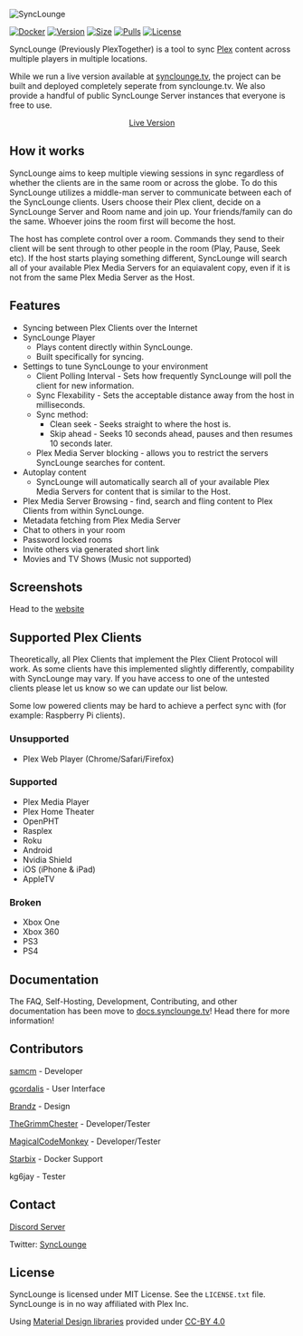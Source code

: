 [github-docker-badge]: https://github.com/actions/ttshivers/workflows/Docker/badge.svg
[docker-version-badge]: https://images.microbadger.com/badges/version/ttshivers/synclounge:latest.sv
[docker-latest-size-badge]: https://images.microbadger.com/badges/image/ttshivers/synclounge:latest.svg
[docker-pulls-badge]: https://img.shields.io/docker/pulls/ttshivers/synclounge.svg
[license-badge]: https://img.shields.io/badge/License-MIT-yellow.svg

[docker-action-link]: http://github.com/ttshivers/synclounge/actions?query=workflow%3ADocker+branch%3Amaster "Docker action"
[dockerhub-link]: https://hub.docker.com/r/ttshivers/synclounge "Docker images of SyncLounge"
[docker-microbadger-link]: https://microbadger.com/images/ttshivers/synclounge:latest "Docker size"
[license-link]: https://opensource.org/licenses/MIT "MIT License"

![SyncLounge](https://app.synclounge.tv/logo-long-dark.png)

[![Docker][github-docker-badge]][docker-action-link]
[![Version][docker-version-badge]][docker-microbadger-link]
[![Size][docker-latest-size-badge]][docker-microbadger-link]
[![Pulls][docker-pulls-badge]][dockerhub-link]
[![License][license-badge]][license-link]


SyncLounge (Previously PlexTogether) is a tool to sync [Plex](http://plex.tv) content across multiple players in multiple locations.

While we run a live version available at [synclounge.tv](http://app.synclounge.tv), the project can be built and deployed completely seperate from synclounge.tv. We also provide a handful of public SyncLounge Server instances that everyone is free to use.
<p align="center">
  <a href="http://app.synclounge.tv">Live Version</a>
  <br>
</p>

## How it works
SyncLounge aims to keep multiple viewing sessions in sync regardless of whether the clients are in the same room or across the globe. To do this SyncLounge utilizes a middle-man server to communicate between each of the SyncLounge clients. Users choose their Plex client, decide on a SyncLounge Server and Room name and join up. Your friends/family can do the same. Whoever joins the room first will become the host.

The host has complete control over a room. Commands they send to their client will be sent through to other people in the room (Play, Pause, Seek etc). If the host starts playing something different, SyncLounge will search all of your available Plex Media Servers for an equiavalent copy, even if it is not from the same Plex Media Server as the Host.

## Features
* Syncing between Plex Clients over the Internet
* SyncLounge Player
	* Plays content directly within SyncLounge.
	* Built specifically for syncing.
* Settings to tune SyncLounge to your environment
	* Client Polling Interval - Sets how frequently SyncLounge will poll the client for new information.
	* Sync Flexability - Sets the acceptable distance away from the host in milliseconds.
	* Sync method:
		* Clean seek - Seeks straight to where the host is.
		* Skip ahead - Seeks 10 seconds ahead, pauses and then resumes 10 seconds later.
	* Plex Media Server blocking - allows you to restrict the servers SyncLounge searches for content.
* Autoplay content
	* SyncLounge will automatically search all of your available Plex Media Servers for content that is similar to the Host.
* Plex Media Server Browsing - find, search and fling content to Plex Clients from within SyncLounge.
* Metadata fetching from Plex Media Server
* Chat to others in your room
* Password locked rooms
* Invite others via generated short link
* Movies and TV Shows (Music not supported)

## Screenshots

Head to the [website](http://synclounge.tv)

## Supported Plex Clients
Theoretically, all Plex Clients that implement the Plex Client Protocol will work. As some clients have this implemented slightly differently, compability with SyncLounge may vary. If you have access to one of the untested clients please let us know so we can update our list below.

Some low powered clients may be hard to achieve a perfect sync with (for example: Raspberry Pi clients).

### Unsupported
* Plex Web Player (Chrome/Safari/Firefox)

### Supported

* Plex Media Player
* Plex Home Theater
* OpenPHT
* Rasplex
* Roku
* Android
* Nvidia Shield
* iOS (iPhone & iPad)
* AppleTV

### Broken
* Xbox One
* Xbox 360
* PS3
* PS4

## Documentation

The FAQ, Self-Hosting, Development, Contributing, and other documentation has been move to [docs.synclounge.tv](http://docs.synclounge.tv)! Head there for more information!

## Contributors
[samcm](https://twitter.com/durksau) - Developer

[gcordalis](https://twitter.com/midnitegc) - User Interface

[Brandz](https://twitter.com/homebrandz) - Design

[TheGrimmChester](https://github.com/TheGrimmChester) - Developer/Tester

[MagicalCodeMonkey](https://github.com/MagicalCodeMonkey) - Developer/Tester

[Starbix](https://github.com/Starbix) - Docker Support

kg6jay - Tester

## Contact
[Discord Server](https://discord.gg/Cp9RPSJ)

Twitter:
[SyncLounge](https://twitter.com/syncloungetv)

## License

SyncLounge is licensed under MIT License. See the ``LICENSE.txt`` file.
SyncLounge is in no way affiliated with Plex Inc.

Using [Material Design libraries](https://material.io/) provided under [CC-BY 4.0](https://creativecommons.org/licenses/by/4.0/legalcode)
